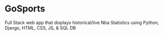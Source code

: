 # GoSports
Full Stack web app that displays historical/live Nba Statistics using Python, Django, HTML, CSS, JS, &amp; SQL DB
